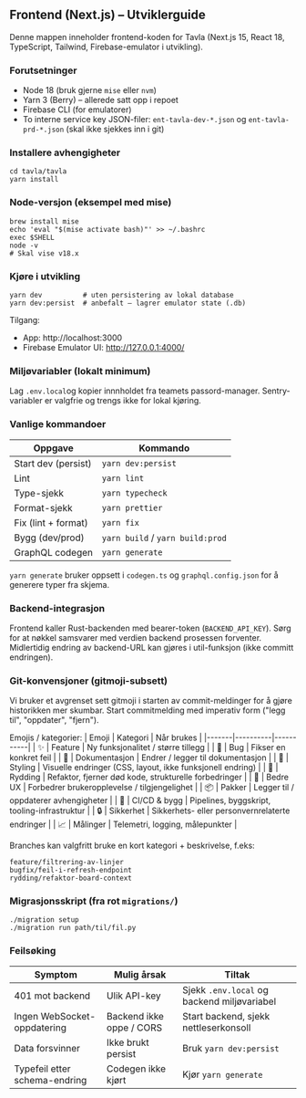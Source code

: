 ## Frontend (Next.js) – Utviklerguide

Denne mappen inneholder frontend-koden for Tavla (Next.js 15, React 18, TypeScript, Tailwind, Firebase-emulator i utvikling).

### Forutsetninger

-   Node 18 (bruk gjerne `mise` eller `nvm`)
-   Yarn 3 (Berry) – allerede satt opp i repoet
-   Firebase CLI (for emulatorer)
-   To interne service key JSON-filer: `ent-tavla-dev-*.json` og `ent-tavla-prd-*.json` (skal ikke sjekkes inn i git)

### Installere avhengigheter

```
cd tavla/tavla
yarn install
```

### Node-versjon (eksempel med mise)

```
brew install mise
echo 'eval "$(mise activate bash)"' >> ~/.bashrc
exec $SHELL
node -v
# Skal vise v18.x
```

### Kjøre i utvikling

```
yarn dev          # uten persistering av lokal database
yarn dev:persist  # anbefalt – lagrer emulator state (.db)
```

Tilgang:

-   App: http://localhost:3000
-   Firebase Emulator UI: http://127.0.0.1:4000/

### Miljøvariabler (lokalt minimum)

Lag `.env.local`og kopier innnholdet fra teamets passord-manager.
Sentry-variabler er valgfrie og trengs ikke for lokal kjøring.

### Vanlige kommandoer

| Oppgave             | Kommando                         |
| ------------------- | -------------------------------- |
| Start dev (persist) | `yarn dev:persist`               |
| Lint                | `yarn lint`                      |
| Type-sjekk          | `yarn typecheck`                 |
| Format-sjekk        | `yarn prettier`                  |
| Fix (lint + format) | `yarn fix`                       |
| Bygg (dev/prod)     | `yarn build` / `yarn build:prod` |
| GraphQL codegen     | `yarn generate`                  |

`yarn generate` bruker oppsett i `codegen.ts` og `graphql.config.json` for å generere typer fra skjema.

### Backend-integrasjon

Frontend kaller Rust-backenden med bearer-token (`BACKEND_API_KEY`). Sørg for at nøkkel samsvarer med verdien backend prosessen forventer. Midlertidig endring av backend-URL kan gjøres i util-funksjon (ikke committ endringen).

### Git-konvensjoner (gitmoji-subsett)

Vi bruker et avgrenset sett gitmoji i starten av commit-meldinger for å gjøre historikken mer skumbar. Start commitmelding med imperativ form ("legg til", "oppdater", "fjern").

Emojis / kategorier:
| Emoji | Kategori | Når brukes |
|-------|----------|-----------|
| ✨ | Feature | Ny funksjonalitet / større tillegg |
| 🐛 | Bug | Fikser en konkret feil |
| 📝 | Dokumentasjon | Endrer / legger til dokumentasjon |
| 💄 | Styling | Visuelle endringer (CSS, layout, ikke funksjonell endring) |
| 🧹 | Rydding | Refaktor, fjerner død kode, strukturelle forbedringer |
| 🚸 | Bedre UX | Forbedrer brukeropplevelse / tilgjengelighet |
| 📦 | Pakker | Legger til / oppdaterer avhengigheter |
| 👷 | CI/CD & bygg | Pipelines, byggskript, tooling-infrastruktur |
| 🔒 | Sikkerhet | Sikkerhets- eller personvernrelaterte endringer |
| 📈 | Målinger | Telemetri, logging, målepunkter |

Branches kan valgfritt bruke en kort kategori + beskrivelse, f.eks:

```
feature/filtrering-av-linjer
bugfix/feil-i-refresh-endpoint
rydding/refaktor-board-context
```

### Migrasjonsskript (fra rot `migrations/`)

```
./migration setup
./migration run path/til/fil.py
```

### Feilsøking

| Symptom                       | Mulig årsak              | Tiltak                                      |
| ----------------------------- | ------------------------ | ------------------------------------------- |
| 401 mot backend               | Ulik API-key             | Sjekk `.env.local` og backend miljøvariabel |
| Ingen WebSocket-oppdatering   | Backend ikke oppe / CORS | Start backend, sjekk nettleserkonsoll       |
| Data forsvinner               | Ikke brukt persist       | Bruk `yarn dev:persist`                     |
| Typefeil etter schema-endring | Codegen ikke kjørt       | Kjør `yarn generate`                        |
